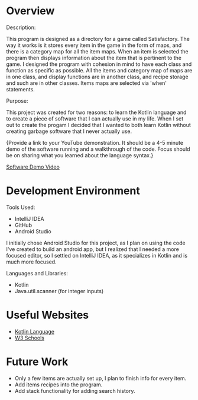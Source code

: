 # Overview

Description:

This program is designed as a directory for a game called Satisfactory. The way it works is it stores every item in the game in the form of maps, and there is a category map for all the item maps. When an item is selected the program then displays information about the item that is pertinent to the game. I designed the program with cohesion in mind to have each class and function as specific as possible. All the items and category map of maps are in one class, and display functions are in another class, and recipe storage and such are in other classes. Items maps are selected via 'when' statements.

Purpose:

This project was created for two reasons: to learn the Kotlin language and to create a piece of software that I can actually use in my life. When I set out to create the progam I decided that I wanted to both learn Kotlin without creating garbage software that I never actually use.

{Provide a link to your YouTube demonstration.  It should be a 4-5 minute demo of the software running and a walkthrough of the code.  Focus should be on sharing what you learned about the language syntax.}

[Software Demo Video](http://youtube.link.goes.here)

# Development Environment

Tools Used:

* IntelliJ IDEA
* GitHub
* Android Studio

I initially chose Android Studio for this project, as I plan on using the code I've created to build an android app, but I realized that I needed a more focused editor, so I settled on IntelliJ IDEA, as it specializes in Kotlin and is much more focused.

Languages and Libraries:

* Kotlin
* Java.util.scanner (for integer inputs)

# Useful Websites

* [Kotlin Language](https://kotlinlang.org/)
* [W3 Schools](https://www.w3schools.com/)

# Future Work

* Only a few items are actually set up, I plan to finish info for every item.
* Add items recipes into the program.
* Add stack functionality for adding search history.
